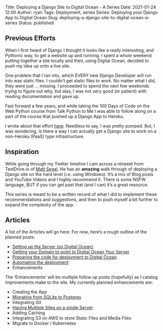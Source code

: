 Title: Deploying a Django Site to Digital Ocean - A Series
Date: 2021-01-24 12:00
Author: ryan
Tags: Deployment, series
Series: Deploying your Django App to Digital Ocean
Slug: deploying-a-django-site-to-digital-ocean-a-series
Status: published

## Previous Efforts

When I first heard of Django I thought it looks like a really interesting, and Pythonic way, to get a website up and running. I spent a whole weekend putting together a site locally and then, using Digital Ocean, decided to push my idea up onto a live site.

One problem that I ran into, which EVERY new Django Developer will run into was static files. I couldn’t get static files to work. No matter what I did, they were just … missing. I proceeded to spend the next few weekends trying to figure out why, but alas, I was not very good (or patient) with reading documentation and gave up.

Fast forward a few years, and while taking the 100 Days of Code on the Web Python course from Talk Python to Me I was able to follow along on a part of the course that pushed up a Django App to Heroku.

I wrote about that effort [here](https://pybit.es/my-first-django-app.html). Needless to say, I was pretty pumped. But, I was wondering, is there a way I can actually get a Django site to work on a non-Heroku (PaaS) type infrastructure.

## Inspiration

While going through my Twitter timeline I cam across a retweet from TestDrive.io of [Matt Segal](https://mattsegal.dev/simple-django-deployment.html). He has an **amazing** walk through of deploying a Django site on the hard level (i.e. using Windows). It’s a mix of Blog posts and YouTube Videos and I highly recommend it. There is some NSFW language, BUT if you can get past that (and I can) it’s a great resource.

This series is meant to be a written record of what I did to implement these recommendations and suggestions, and then to push myself a bit further to expand the complexity of the app.

## Articles

A list of the Articles will go here. For now, here’s a rough outline of the planned posts:

-   [Setting up the Server (on Digital Ocean)](/setting-up-the-server-on-digital-ocean.html)
-   [Getting your Domain to point to Digital Ocean Your Server](/getting-your-domain-to-point-to-digital-ocean-your-server.html)
-   [Preparing the code for deployment to Digital Ocean](/preparing-the-code-for-deployment-to-digital-ocean.html)
-   [Automating the deployment](/automating-the-deployment.html)
-   Enhancements  

The ‘Enhancements’ will be multiple follow up posts (hopefully) as I catalog improvements make to the site. My currently planned enhancements are:

-   Creating the App
-   [Migrating from SQLite to Postgres](/using-postgresql.html)
-   Integrating Git
-   [Having Multiple Sites on a single Server](/setting-up-multiple-django-sites-on-a-digital-ocean-server.html)
-   Adding Caching
-   Integrating S3 on AWS to store Static Files and Media Files
-   Migrate to Docker / Kubernetes  
